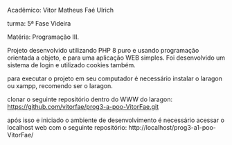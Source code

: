 Acadêmico: Vitor Matheus Faé Ulrich                                                                                             

turma: 5ª Fase Videira                                                                                                              

Matéria: Programação III.

Projeto desenvolvido utilizando PHP 8 puro e usando programação orientada a objeto, e para uma aplicação WEB simples. Foi desenvolvido um sistema de login e utilizado cookies também.

para executar o projeto em seu computador é necessário instalar o laragon ou xampp, recomendo ser o laragon.

clonar o seguinte repositório dentro do WWW do laragon:
https://github.com/vitorfae/prog3-a-poo-VitorFae.git

após isso e iniciado o ambiente de desenvolvimento é necessário acessar o localhost web com o seguinte repositório:
http://localhost/prog3-a1-poo-VitorFae/
